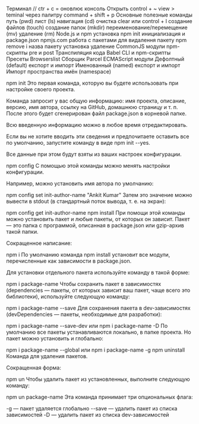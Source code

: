Терминал // ctr + c = оновлює консоль
Открыть
control + ~
view > teminal
через палитру command + shift + p
Основные полезные команды
путь (pwd)
лист (ls)
навигация (cd)
очистка clear или control + l
создание файлов (touch)
создание папок (mkdir)
переименование/перемещение (mv)
удаление (rm)
Node.js и npm
установка npm init
инициализация и package.json
npmjs.com
работа с пакетами     для видалення пакету npm remove і назва пакету
установка
удаление
CommonJS модули
npm-скрипты
pre и post
Транспиляция кода
Babel
CLI и npm-скрипты
Пресеты
Browserslist
Сборщик Parcel
ECMAScript модули
Дефолтный (default) експорт и импорт
Именованный (named) експорт и импорт
Импорт пространства имён (namespace)


npm init
Это первая команда, которую вы будете использовать при настройке своего проекта.

Команда запросит у вас общую информацию: имя проекта, описание, версию, имя автора, ссылку на GitHub, домашнюю страницу и т. п. После этого будет сгенерирован файл package.json в корневой папке.

Всю введенную информацию можно в любое время отредактировать.

Если вы не хотите вводить эти сведения и предпочитаете оставить все по умолчанию, запустите команду в виде npm init --yes.

Все данные при этом будут взяты из ваших настроек конфигурации.

npm config
С помощью этой команды можно менять настройки конфигурации.

Например, можно установить имя автора по умолчанию:

npm config set init-author-name "Ankit Kumar"
Затем это значение можно вывести в stdout (в стандартный поток вывода, т. е. на экран):

npm config get init-author-name
npm install
При помощи этой команды можно установить пакет и любые пакеты, от которых он зависит. Пакет — это папка с программой, описанная в package.json или gzip-архив такой папки.

Сокращенное написание:

npm i
По умолчанию команда npm install установит все модули, перечисленные как зависимости в package.json.

Для установки отдельного пакета используйте команду в такой форме:

npm i package-name
Чтобы сохранить пакет в зависимостях (dependencies — пакеты, от которых зависит ваш пакет, чаще всего это библиотеки), используйте следующую команду:

npm i package-name --save
Для сохранения пакета в dev-зависимостях (devDependencies — пакеты, необходимые для разработки):

npm i package-name --save-dev 
или
npm i package-name -D
По умолчанию все пакеты устанавливаются локально, в папке проекта. Но пакет можно установить и глобально:

npm i package-name --global
или
npm i package-name -g
npm uninstall
Команда для удаления пакетов.

Сокращенная форма:

npm un
Чтобы удалить пакет из установленных, выполните следующую команду:

npm un package-name
Эта команда принимает три опциональных флага:

-g — пакет удаляется глобально
--save — удалить пакет из списка зависимостей
-D — удалить пакет из списка dev-зависимостей
